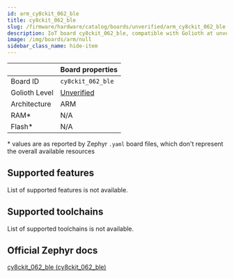 ```yaml
---
id: arm_cy8ckit_062_ble
title: cy8ckit_062_ble
slug: /firmware/hardware/catalog/boards/unverified/arm_cy8ckit_062_ble
description: IoT board cy8ckit_062_ble, compatible with Golioth at unverified level.
image: /img/boards/arm/null
sidebar_class_name: hide-item
---
```


[//]: # (This is an auto-generated file, do not edit! Changes to it will be lost upon re-generation)



|                | Board properties     |
| -------------  | -------------------- |
| Board ID       | `cy8ckit_062_ble` |
| Golioth Level  | [Unverified](/firmware/hardware#unverified-boards) |
| Architecture   | ARM |
| RAM*           | N/A |
| Flash*         | N/A |

\* values are as reported by Zephyr `.yaml` board files, which don't represent the overall available resources



## Supported features

List of supported features is not available.

## Supported toolchains

List of supported toolchains is not available.

## Official Zephyr docs

[cy8ckit_062_ble (cy8ckit_062_ble)](https://docs.zephyrproject.org/3.6.0/boards/arm/cy8ckit_062_ble/doc/index.html)
